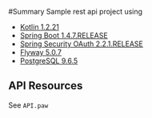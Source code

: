 #Summary
Sample rest api project using

* [Kotlin 1.2.21](https://kotlinlang.org/)
* [Spring Boot 1.4.7.RELEASE](https://projects.spring.io/spring-boot/)
* [Spring Security OAuth 2.2.1.RELEASE](http://projects.spring.io/spring-security-oauth/)
* [Flyway 5.0.7](https://flywaydb.org/)
* [PostgreSQL 9.6.5](https://www.postgresql.org/)

## API Resources
See `API.paw`



